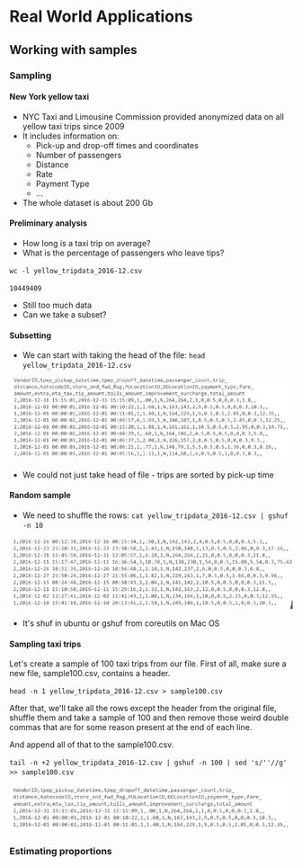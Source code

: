 # Real World Applications

## Working with samples

### Sampling

#### New York yellow taxi

* NYC Taxi and Limousine Commission provided anonymized data on all yellow taxi trips since 2009
* It includes information on:
    * Pick-up and drop-off times and coordinates
    * Number of passengers
    * Distance
    * Rate
    * Payment Type
    * ...
* The whole dataset is about 200 Gb

#### Preliminary analysis

* How long is a taxi trip on average?
* What is the percentage of passengers who leave tips?

`wc -l yellow_tripdata_2016-12.csv`

`10449409`

* Still too much data
* Can we take a subset?

#### Subsetting

* We can start with taking the head of the file:
`head yellow_tripdata_2016-12.csv`

![sampling_1](/Images/1_Big_Data_Essentials/Week_6/sampling_1.png)

* We could not just take head of file - trips are sorted by pick-up time

#### Random sample

* We need to shuffle the rows:
`cat yellow_tripdata_2016-12.csv | gshuf -n 10`

![sampling_2](/Images/1_Big_Data_Essentials/Week_6/sampling_2.png)

* It's shuf in ubuntu or gshuf from coreutils on Mac OS

#### Sampling taxi trips

Let's create a sample of 100 taxi trips from our file. 
First of all, make sure a new file, sample100.csv, contains a header. 

`head -n 1 yellow_tripdata_2016-12.csv > sample100.csv`

After that, we'll take all the rows except the header from the original file, shuffle them and take a sample of 100 
and then remove those weird double commas that are for some reason present at the end of each line. 

And append all of that to the sample100.csv.

`tail -n +2 yellow_tripdata_2016-12.csv | gshuf -n 100 | sed 's/''//g' >> sample100.csv`

![sampling_3](/Images/1_Big_Data_Essentials/Week_6/sampling_3.png)

### Estimating proportions

